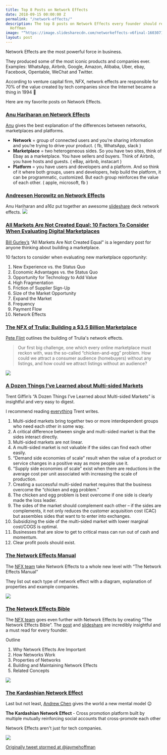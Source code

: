 ```yaml
---
title: Top 8 Posts on Network Effects
date: 2018-09-15 00:00:00 Z
permalink: "/network-effects/"
description: The top 8 posts on Network Effects every founder should read. By Jayme
  Hoffman
image: "“https://image.slidesharecdn.com/networkeffects-v6final-160307161248/95/network-effects-3-638.jpg”"
layout: post
---
```


Network Effects are the most powerful force in business. 

They produced some of the most iconic products and companies ever. Examples: WhatsApp, Airbnb, Google, Amazon, Alibaba, Uber, ebay, Facebook, Opentable, WeChat and Twitter.

According to venture capital firm, NFX, network effects are responsible for 70% of the value created by tech companies since the Internet became a thing in 1994 🤯

Here are my favorite posts on Network Effects.


### [Anu Hariharan on Network Effects](https://blog.ycombinator.com/anu-hariharan-on-network-effects/)
[Anu](https://twitter.com/anuhariharan) gives the best explanation of the differences between networks, marketplaces and platforms.
* **Network** = group of connected users and you’re sharing information and you’re trying to drive your product. ( fb, WhatsApp, slack )
* **Marketplace** = two heterogeneous sides. So you have two sites, think of Ebay as a marketplace. You have sellers and buyers. Think of Airbnb, you have hosts and guests. ( eBay, airbnb, instacart )
* **Platform** = you have users and developers and a platform. And so think of it where both groups, users and developers, help build the platform, it can be programmatic, customized. But each group reinforces the value of each other. ( apple, microsoft, fb )

### [Andreesen Horowitz on Network Effects](https://www.slideshare.net/a16z/network-effects-59206938)
Anu Hariharan and a16z put together an awesome [slideshare](https://www.slideshare.net/a16z/network-effects-59206938) deck network effects.
![](https://image.slidesharecdn.com/networkeffects-v6final-160307161248/95/network-effects-3-638.jpg?cb=1461824597)



### [All Markets Are Not Created Equal: 10 Factors To Consider When Evaluating Digital Marketplaces](http://abovethecrowd.com/2012/11/13/all-markets-are-not-created-equal-10-factors-to-consider-when-evaluating-digital-marketplaces/)
[Bill Gurley’s](https://twitter.com/bgurley) “All Markets Are Not Created Equal" is a legendary post for anyone thinking about building a marketplace.

10 factors to consider when evaluating new marketplace opportunity:
1. New Experience vs. the Status Quo
2. Economic Advantages vs. the Status Quo
3. Opportunity for Technology to Add Value
4. High Fragmentation
5. Friction of Supplier Sign-Up
6. Size of the Market Opportunity
7. Expand the Market
8. Frequency
9. Payment Flow
10. Network Effects


### [The NFX of Trulia: Building a $3.5 Billion Marketplace](https://medium.com/@nfx/the-nfx-of-trulia-building-a-3-5-billion-marketplace-53e2e738efc8)
[Pete Flint](https://twitter.com/peteflint) outlines the building of Trulia's network effects.

> Our first big challenge, one which every online marketplace must reckon with, was the so-called “chicken-and-egg” problem. How could we attract a consumer audience (homebuyers) without any listings, and how could we attract listings without an audience?

![](https://cdn-images-1.medium.com/max/2000/1*yM5m2w5RNakRoPwaCeaivg.png)


### [A Dozen Things I’ve Learned about Multi-sided Markets](https://25iq.com/2016/10/22/a-dozen-things-ive-learned-about-multi-sided-markets-platforms/)
Trent Giffin’s “A Dozen Things I’ve Learned about Multi-sided Markets" is insightful and very easy to digest.

I recommend reading [everything](https://25iq.com/featured-individuals/) Trent writes.

1. Multi-sided markets bring together two or more interdependent groups who need each other in some way.
2. A critical difference between single and multi-sided market is that the sides interact directly.
3. Multi-sided markets are not linear.
4. A multi-sided market is not valuable if the sides can find each other easily.
5. “Demand side economies of scale” result when the value of a product or service changes in a positive way as more people use it. 
6. “Supply side economies of scale” exist when there are reductions in the average cost per unit associated with increasing the scale of production.
7. Creating a successful multi-sided market requires that the business overcome the “chicken and egg problem.”  
8. The chicken and egg problem is best overcome if one side is clearly made the loss leader. 
9. The sides of the market should complement each other – if the sides are complements, it not only reduces the customer acquisition cost (CAC) but assembles sides that want to to enter into exchanges. 
10. Subsidizing the side of the multi-sided market with lower marginal cost/COGS is optimal. 
11. Businesses that are slow to get to critical mass can run out of cash and momentum. 
12. Clear profit pools should exist. 


### [The Network Effects Manual](https://www.nfx.com/post/network-effects-manual)
The [NFX team](https://twitter.com/NFXGuild) take Network Effects to a whole new level with “The Network Effects Manual”

They list out each type of network effect with a diagram, explanation of properties and example companies. 

![](https://i.imgur.com/fAlINdq.jpg?1)


### [The Network Effects Bible](https://www.nfx.com/post/network-effects-bible)
The [NFX team](https://twitter.com/NFXGuild) goes even further with Network Effects by creating “The Network Effects Bible”. The [post](https://www.nfx.com/post/network-effects-bible) and [slideshare](https://www.slideshare.net/NFXvc/the-network-effects-bible-95560213) are incredibly insightful and a must read for every founder.

Outline
1. Why Network Effects Are Important
2. How Networks Work
3. Properties of Networks
4. Building and Maintaining Network Effects
5. Related Concepts

![](https://image.slidesharecdn.com/thenfxbible-finalslideshare1-180501010522/95/the-network-effects-bible-6-1024.jpg?cb=1525385388)



### [The Kardashian Network Effect](https://twitter.com/andrewchen/status/1018933551553810432)
Last but not least, [Andrew Chen](https://twitter.com/andrewchen) gives the world a new mental model 😉

**The Kardashian Network Effect** - Cross promotion platform built by multiple mutually reinforcing social accounts that cross-promote each other

Network Effects aren't just for tech companies.

![](https://i.imgur.com/Bb6u0ke.png)



[Originally tweet stormed at @jaymehoffman](https://twitter.com/jaymehoffman/status/1037468438309085185)
